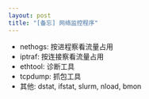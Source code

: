 ```yaml
---
layout: post
title: "[备忘] 网络监控程序"
---
```


* nethogs: 按进程察看流量占用
* iptraf: 按连接察看流量占用
* ethtool: 诊断工具
* tcpdump: 抓包工具
* 其他: dstat, ifstat, slurm, nload, bmon
